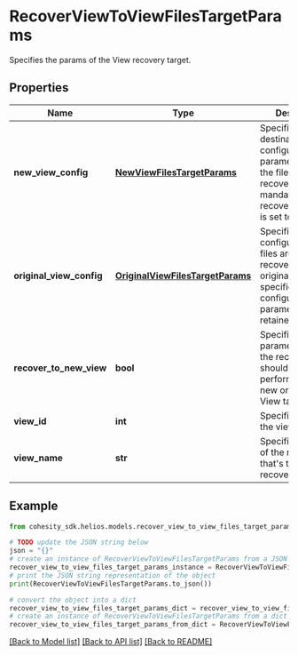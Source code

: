 # RecoverViewToViewFilesTargetParams

Specifies the params of the View recovery target.

## Properties

Name | Type | Description | Notes
------------ | ------------- | ------------- | -------------
**new_view_config** | [**NewViewFilesTargetParams**](NewViewFilesTargetParams.md) | Specifies the new destination View configuration parameters where the files will be recovered. This is mandatory if recoverToNewView is set to true. | [optional] 
**original_view_config** | [**OriginalViewFilesTargetParams**](OriginalViewFilesTargetParams.md) | Specifies the View configuration if files are being recovered to original View. If not specified, all the configuration parameters will be retained. | [optional] 
**recover_to_new_view** | **bool** | Specifies the parameter whether the recovery should be performed to a new or the original View target. | 
**view_id** | **int** | Specifies the ID of the view. | [optional] 
**view_name** | **str** | Specifies the name of the new view that&#39;s the target for recovery. | [optional] 

## Example

```python
from cohesity_sdk.helios.models.recover_view_to_view_files_target_params import RecoverViewToViewFilesTargetParams

# TODO update the JSON string below
json = "{}"
# create an instance of RecoverViewToViewFilesTargetParams from a JSON string
recover_view_to_view_files_target_params_instance = RecoverViewToViewFilesTargetParams.from_json(json)
# print the JSON string representation of the object
print(RecoverViewToViewFilesTargetParams.to_json())

# convert the object into a dict
recover_view_to_view_files_target_params_dict = recover_view_to_view_files_target_params_instance.to_dict()
# create an instance of RecoverViewToViewFilesTargetParams from a dict
recover_view_to_view_files_target_params_from_dict = RecoverViewToViewFilesTargetParams.from_dict(recover_view_to_view_files_target_params_dict)
```
[[Back to Model list]](../README.md#documentation-for-models) [[Back to API list]](../README.md#documentation-for-api-endpoints) [[Back to README]](../README.md)


